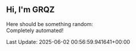 ## Hi, I'm GRQZ
Here should be something random:  
Completely automated!

Last Update: 2025-06-02 00:56:59.941641+00:00
